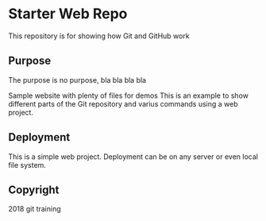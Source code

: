 # Starter Web Repo

This repository is for showing how Git and GitHub work

## Purpose
The purpose is no purpose, bla bla bla bla

Sample website with plenty of files for demos
This is an example to show different parts of the Git repository and varius commands using a web project.

## Deployment
This is a simple web project. Deployment can be on any server or even local file system.
## Copyright
2018 git training